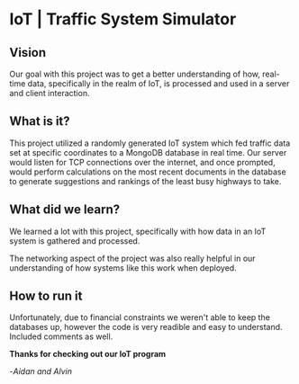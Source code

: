 # IoT | Traffic System Simulator


## Vision


Our goal with this project was to get a better understanding of how, real-time data, specifically in the realm of IoT, is processed and used in a server and client interaction.

## What is it?

This project utilized a randomly generated IoT system which fed traffic data set at specific coordinates to a MongoDB database in real time. 
Our server would listen for TCP connections over the internet, and once prompted, would perform calculations on the most recent documents in the database to generate suggestions and rankings of the least busy highways to take.

## What did we learn?

We learned a lot with this project, specifically with how data in an IoT system is gathered and processed.

The networking aspect of the project was also really helpful in our understanding of how systems like this work when deployed.

## How to run it

Unfortunately, due to financial constraints we weren't able to keep the databases up, however the code is very readible and easy to understand. Included comments as well.

**Thanks for checking out our IoT program**

-*Aidan and Alvin*
